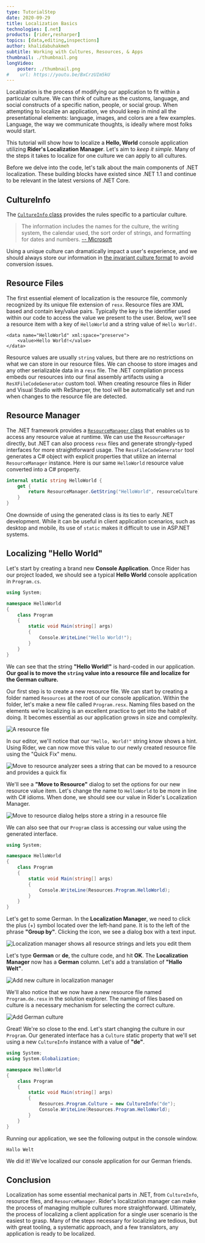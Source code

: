 ```yaml
---
type: TutorialStep
date: 2020-09-29
title: Localization Basics
technologies: [.net]
products: [rider,resharper]
topics: [data,editing,inspections]
author: khalidabuhakmeh
subtitle: Working with Cultures, Resources, & Apps
thumbnail: ./thumbnail.png
longVideo: 
    poster: ./thumbnail.png
#    url: https://youtu.be/BxCrzUIm5kU
---
```


Localization is the process of modifying our application to fit within a particular culture. We can think of culture as the customs, language, and social constructs of a specific nation, people, or social group. When attempting to localize an application, we should keep in mind all the presentational elements: language, images, and colors are a few examples. Language, the way we communicate thoughts, is ideally where most folks would start.

This tutorial will show how to localize a **Hello, World** console application utilizing **Rider's Localization Manager**.  Let's aim to _keep it simple_. Many of the steps it takes to localize for one culture we can apply to all cultures.

Before we delve into the code, let's talk about the main components of .NET localization. These building blocks have existed since .NET 1.1 and continue to be relevant in the latest versions of .NET Core.

## CultureInfo

The [`CultureInfo` class](https://docs.microsoft.com/en-us/dotnet/api/system.globalization.cultureinfo) provides the rules specific to a particular culture. 

> The information includes the names for the culture, the writing system, the calendar used, the sort order of strings, and formatting for dates and numbers. [-- Microsoft](https://docs.microsoft.com/en-us/dotnet/api/system.globalization.cultureinfo)

Using a unique culture can dramatically impact a user's experience, and we should always store our information in [the invariant culture format](https://docs.microsoft.com/en-us/dotnet/api/system.globalization.cultureinfo.invariantculture?view=netcore-3.1) to avoid conversion issues.

## Resource Files

The first essential element of localization is the resource file, commonly recognized by its unique file extension of `resx`. Resource files are XML based and contain key/value pairs. Typically the key is the identifier used within our code to access the value we present to the user. Below, we'll see a resource item with a key of `HelloWorld` and a string value of `Hello World!`.

```console
<data name="HelloWorld" xml:space="preserve">
    <value>Hello World!</value>
</data>
```

Resource values are usually `string` values, but there are no restrictions on what we can store in our resource files. We can choose to store images and any other serializable data in a `resx` file. The .NET compilation process embeds our resources into our final assembly artifacts using a `ResXFileCodeGenerator` custom tool. When creating resource files in Rider and Visual Studio with ReSharper, the tool will be automatically set and run when changes to the resource file are detected.

## Resource Manager

The .NET framework provides a [`ResourceManager` class](https://docs.microsoft.com/en-us/dotnet/api/system.resources.resourcemanager) that enables us to access any resource value at runtime. We can use the `ResourceManager` directly, but .NET can also process `resx` files and generate strongly-typed interfaces for more straightforward usage. The `ResxFileCodeGenerator` tool generates a C# object with explicit properties that utilize an internal `ResourceManager` instance. Here is our same `HelloWorld` resource value converted into a C# property.

```c#
internal static string HelloWorld {
    get {
        return ResourceManager.GetString("HelloWorld", resourceCulture);
    }
}
```

One downside of using the generated class is its ties to early .NET development. While it can be useful in client application scenarios, such as desktop and mobile, its use of `static` makes it difficult to use in ASP.NET systems.

## Localizing "Hello World"

Let's start by creating a brand new **Console Application**. Once Rider has our project loaded, we should see a typical **Hello World** console application in `Program.cs`.

```csharp
using System;

namespace HelloWorld
{
    class Program
    {
        static void Main(string[] args)
        {
            Console.WriteLine("Hello World!");
        }
    }
}
```

We can see that the string **"Hello World!"** is hard-coded in our application. **Our goal is to move the `string` value into a resource file and localize for the German culture.**

Our first step is to create a new resource file. We can start by creating a folder named `Resources` at the root of our console application. Within the folder, let's make a new file called `Program.resx`. Naming files based on the elements we're localizing is an excellent practice to get into the habit of doing. It becomes essential as our application grows in size and complexity.

![A resource file](1-resource-file.png)

In our editor, we'll notice that our `"Hello, World!"` string know shows a hint. Using Rider, we can now move this value to our newly created resource file using the "Quick Fix" menu.

![Move to resource analyzer sees a string that can be moved to a resource and provides a quick fix](2-quick-fix.png)

We'll see a **"Move to Resource"** dialog to set the options for our new resource value item. Let's change the name to `HelloWorld` to be more in line with C# idioms. When done, we should see our value in Rider's Localization Manager. 

![Move to resource dialog helps store a string in a resource file](3-move-to-resource-dialog.png)

We can also see that our `Program` class is accessing our value using the generated interface.

```c#
using System;

namespace HelloWorld
{
    class Program
    {
        static void Main(string[] args)
        {
            Console.WriteLine(Resources.Program.HelloWorld);
        }
    }
}
```

Let's get to some German. In the **Localization Manager**, we need to click the plus (+) symbol located over the left-hand pane. It is to the left of the phrase **"Group by"**. Clicking the icon, we see a dialog box with a text input. 

![Localization manager shows all resource strings and lets you edit them](4-localization-manager.png)

Let's type **German** or **de**, the culture code, and hit **OK**. The **Localization Manager** now has a **German** column. Let's add a translation of **"Hallo Welt"**.

![Add new culture in localization manager](5-add-new-culture.png)

We'll also notice that we now have a new resource file named `Program.de.resx` in the solution explorer. The naming of files based on culture is a necessary mechanism for selecting the correct culture.

![Add German culture](6-german-culture.png)

Great! We're so close to the end. Let's start changing the culture in our `Program`. Our generated interface has a `Culture` static property that we'll set using a new `CultureInfo` instance with a value of **"de"**.

```c#
using System;
using System.Globalization;

namespace HelloWorld
{
    class Program
    {
        static void Main(string[] args)
        {
            Resources.Program.Culture = new CultureInfo("de");
            Console.WriteLine(Resources.Program.HelloWorld);
        }
    }
}
```

Running our application, we see the following output in the console window.

```console
Hallo Welt
```

We did it! We've localized our console application for our German friends.

## Conclusion

Localization has some essential mechanical parts in .NET, from `CultureInfo`, resource files, and `ResourceManager`. Rider's localization manager can make the process of managing multiple cultures more straightforward. Ultimately, the process of localizing a client application for a single user scenario is the easiest to grasp. Many of the steps necessary for localizing are tedious, but with great tooling, a systematic approach, and a few translators, any application is ready to be localized.
